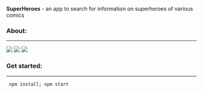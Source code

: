 <b>SuperHeroes</b> - an app to search for information on superheroes of various comics

<b><h3>About:</h3><hr></hr></b>
<img src="https://pp.userapi.com/c855020/v855020741/8d5e9/1HyYPBiR1Wk.jpg"></img>
<img src="https://pp.userapi.com/c855020/v855020741/8d5fb/_En6gqP8ucw.jpg"></img>
<img src="https://pp.userapi.com/c855020/v855020741/8d5e0/-NLXqResnCQ.jpg"></img>

<b><h3>Get started:</h3><hr></hr></b>
<code>
  npm install;
  npm start
</code>
